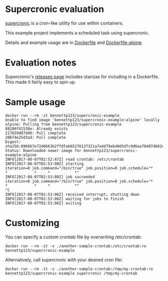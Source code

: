 # Supercronic evaluation

[supercronic](https://github.com/aptible/supercronic) is a cron-like utility
for use within containers.

This example project implements a scheduled task using supercronic.

Details and example usage are in [Dockerfile](Dockerfile)
and [Dockerfile-alpine](Dockerfile-alpine).

# Evaluation notes

Supercronic's [releases page](https://github.com/aptible/supercronic/releases)
includes stanzas for including in a Dockerfile. This made it fairly easy to
spin up.

# Sample usage

```
docker run --rm -it bennettp123/supercronic-example
Unable to find image 'bennettp123/supercronic-example:alpine' locally
alpine: Pulling from bennettp123/supercronic-example
88286f41530e: Already exists 
217659d07dd6: Pull complete 
206f4e25d3ad: Pull complete 
Digest: sha256:896867e72d6663b2ffdfab65276137321a7a4d79eb40d5d7c9d6aa78407d682e
Status: Downloaded newer image for bennettp123/supercronic-example:alpine
INFO[2017-08-07T02:52:47Z] read crontab: /etc/crontab                   
INFO[2017-08-07T02:53:00Z] starting                                      iteration=0 job.command="/bin/true" job.position=0 job.schedule="*    *            *     *           *"
INFO[2017-08-07T02:53:00Z] job succeeded                                 iteration=0 job.command="/bin/true" job.position=0 job.schedule="*    *            *     *           *"
^C
INFO[2017-08-07T02:53:06Z] received interrupt, shutting down            
INFO[2017-08-07T02:53:06Z] waiting for jobs to finish                   
INFO[2017-08-07T02:53:06Z] exiting                                      

```

# Customizing

You can specify a custom crontab file by overwriting /etc/crontab:

```
docker run --rm -it -v ./another-sample-crontab:/etc/crontab:ro bennettp123/supercronic-example
```

Alternatively, call supercronic with your desired cron file:

```
docker run --rm -it -v ./another-sample-crontab:/tmp/my-crontab:ro bennettp123/supercronic-example supercronic /tmp/my-crontab
```
